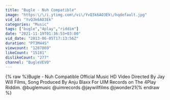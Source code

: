 ```yaml
---
title: "Bugle - Nuh Compatible"
image: "https:\/\/i.ytimg.com\/vi\/YvQ3k6AO3Ek\/hqdefault.jpg"
vid_id: "YvQ3k6AO3Ek"
categories: "Music"
tags: ["bugle","4play","riddim"]
date: "2021-11-19T01:36:53+03:00"
vid_date: "2013-06-05T17:13:56Z"
duration: "PT3M44S"
viewcount: "1207869"
likeCount: "15181"
dislikeCount: "277"
channel: "BugleVEVO"
---
```

{% raw %}Bugle - Nuh Compatible Official Music HD Video Directed By Jay Will Films, Song Produced By Anju Blaxx For UIM Records on The 4Play Riddim. @buglemusic @uimrecords @jaywillfilms @jwonder21{% endraw %}
